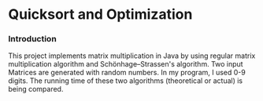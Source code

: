 # Quicksort and Optimization
<h3>Introduction</h3>
<p>This project implements matrix multiplication in Java by using regular matrix multiplication algorithm and Schönhage–Strassen's algorithm. Two input Matrices are generated with random numbers. In my program, I used 0-9 digits. The running time of these two algorithms (theoretical or actual) is being compared.
</p>
